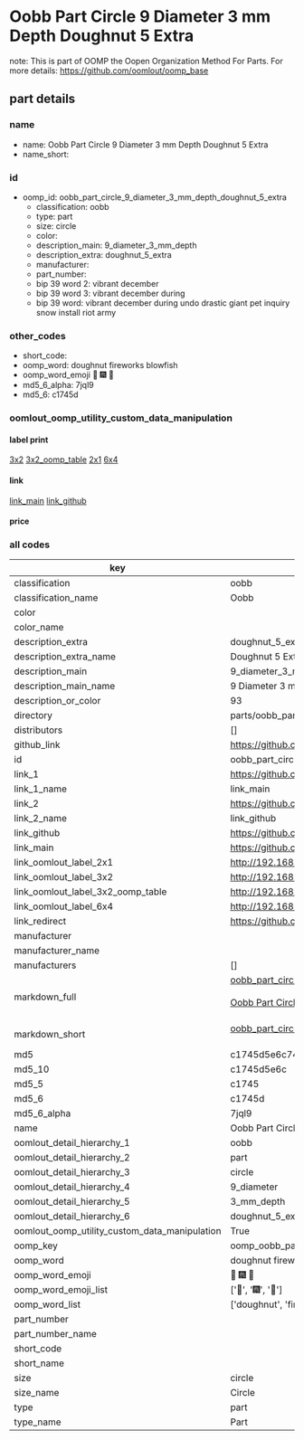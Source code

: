 # Oobb Part Circle 9 Diameter 3 mm Depth Doughnut 5 Extra  

note: This is part of OOMP the Oopen Organization Method For Parts. For more details: https://github.com/oomlout/oomp_base

##  part details
  







### name
* name: Oobb Part Circle 9 Diameter 3 mm Depth Doughnut 5 Extra
* name_short: 
### id
* oomp_id: oobb_part_circle_9_diameter_3_mm_depth_doughnut_5_extra
  * classification: oobb
  * type: part
  * size: circle
  * color: 
  * description_main: 9_diameter_3_mm_depth
  * description_extra: doughnut_5_extra
  * manufacturer: 
  * part_number: 
  * bip 39 word 2: vibrant december
  * bip 39 word 3: vibrant december during
  * bip 39 word: vibrant december during undo drastic giant pet inquiry snow install riot army

### other_codes
* short_code: 
* oomp_word: doughnut fireworks blowfish
* oomp_word_emoji :doughnut: :fireworks: :blowfish:
* md5_6_alpha: 7jql9
* md5_6: c1745d






### oomlout_oomp_utility_custom_data_manipulation
#### label print
[3x2](http://192.168.1.245:1112/?label=oomp%207jql9)
[3x2_oomp_table](http://192.168.1.108:1112/?label=oomp%207jql9)
[2x1](http://192.168.1.242:1112/?label=oomp%207jql9)
[6x4](http://192.168.1.55:1112/?label=oomp%207jql9)    

#### link

[link_main](https://github.com/oomlout/oomlout_oomp_version_1_messy/tree/main/parts/oobb_part_circle_9_diameter_3_mm_depth_doughnut_5_extra) [link_github](https://github.com/oomlout/oomlout_oomp_version_1_messy/tree/main/parts/oobb_part_circle_9_diameter_3_mm_depth_doughnut_5_extra)                             

#### price







### all codes 
| key | value |  
| --- | --- |  
| classification | oobb |  
| classification_name | Oobb |  
| color |  |  
| color_name |  |  
| description_extra | doughnut_5_extra |  
| description_extra_name | Doughnut 5 Extra |  
| description_main | 9_diameter_3_mm_depth |  
| description_main_name | 9 Diameter 3 mm Depth |  
| description_or_color | 93 |  
| directory | parts/oobb_part_circle_9_diameter_3_mm_depth_doughnut_5_extra |  
| distributors | [] |  
| github_link | https://github.com/oomlout/oomlout_oomp_part_src/tree/main/parts/oobb_part_circle_9_diameter_3_mm_depth_doughnut_5_extra |  
| id | oobb_part_circle_9_diameter_3_mm_depth_doughnut_5_extra |  
| link_1 | https://github.com/oomlout/oomlout_oomp_version_1_messy/tree/main/parts/oobb_part_circle_9_diameter_3_mm_depth_doughnut_5_extra |  
| link_1_name | link_main |  
| link_2 | https://github.com/oomlout/oomlout_oomp_version_1_messy/tree/main/parts/oobb_part_circle_9_diameter_3_mm_depth_doughnut_5_extra |  
| link_2_name | link_github |  
| link_github | https://github.com/oomlout/oomlout_oomp_version_1_messy/tree/main/parts/oobb_part_circle_9_diameter_3_mm_depth_doughnut_5_extra |  
| link_main | https://github.com/oomlout/oomlout_oomp_version_1_messy/tree/main/parts/oobb_part_circle_9_diameter_3_mm_depth_doughnut_5_extra |  
| link_oomlout_label_2x1 | http://192.168.1.242:1112/?label=oomp%207jql9 |  
| link_oomlout_label_3x2 | http://192.168.1.245:1112/?label=oomp%207jql9 |  
| link_oomlout_label_3x2_oomp_table | http://192.168.1.108:1112/?label=oomp%207jql9 |  
| link_oomlout_label_6x4 | http://192.168.1.55:1112/?label=oomp%207jql9 |  
| link_redirect | https://github.com/oomlout/oomlout_oomp_version_1_messy/tree/main/parts/oobb_part_circle_9_diameter_3_mm_depth_doughnut_5_extra |  
| manufacturer |  |  
| manufacturer_name |  |  
| manufacturers | [] |  
| markdown_full | [oobb_part_circle_9_diameter_3_mm_depth_doughnut_5_extra](none)<br>[](none)<br>[Oobb Part Circle 9 Diameter 3 Mm Depth Doughnut 5 Extra](none)<br><br> |  
| markdown_short | [oobb_part_circle_9_diameter_3_mm_depth_doughnut_5_extra](none)<br><br> |  
| md5 | c1745d5e6c74d46d86a12ece884e2f9b |  
| md5_10 | c1745d5e6c |  
| md5_5 | c1745 |  
| md5_6 | c1745d |  
| md5_6_alpha | 7jql9 |  
| name | Oobb Part Circle 9 Diameter 3 mm Depth Doughnut 5 Extra |  
| oomlout_detail_hierarchy_1 | oobb |  
| oomlout_detail_hierarchy_2 | part |  
| oomlout_detail_hierarchy_3 | circle |  
| oomlout_detail_hierarchy_4 | 9_diameter |  
| oomlout_detail_hierarchy_5 | 3_mm_depth |  
| oomlout_detail_hierarchy_6 | doughnut_5_extra |  
| oomlout_oomp_utility_custom_data_manipulation | True |  
| oomp_key | oomp_oobb_part_circle_9_diameter_3_mm_depth_doughnut_5_extra |  
| oomp_word | doughnut fireworks blowfish |  
| oomp_word_emoji | :doughnut: :fireworks: :blowfish: |  
| oomp_word_emoji_list | [':doughnut:', ':fireworks:', ':blowfish:'] |  
| oomp_word_list | ['doughnut', 'fireworks', 'blowfish'] |  
| part_number |  |  
| part_number_name |  |  
| short_code |  |  
| short_name |  |  
| size | circle |  
| size_name | Circle |  
| type | part |  
| type_name | Part |  
